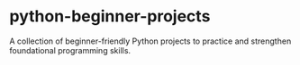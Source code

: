 # python-beginner-projects
A collection of beginner-friendly Python projects to practice and strengthen foundational programming skills.

